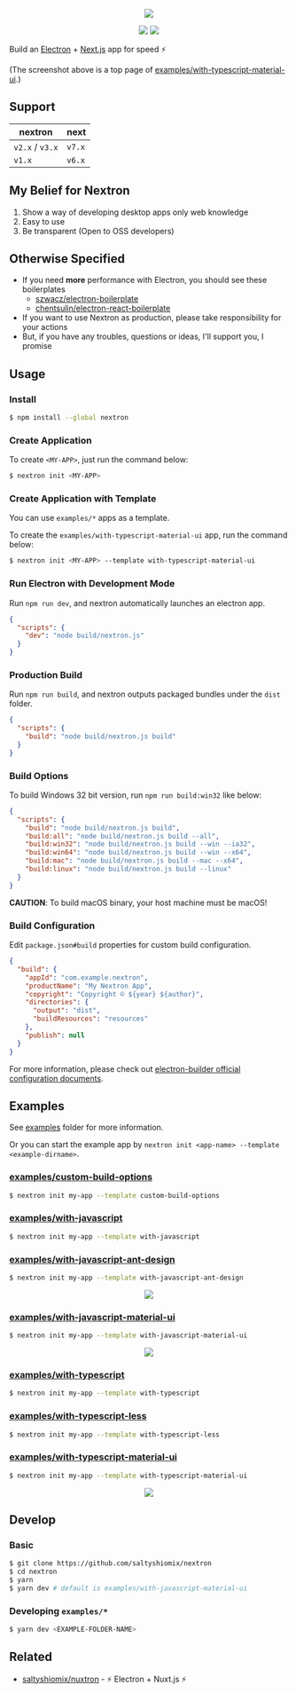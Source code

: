 <p align="center"><img src="https://i.imgur.com/DNOsAH0.png"></p>

<p align="center">
  <a href="https://www.npmjs.com/package/nextron"><img src="https://img.shields.io/npm/v/nextron.svg"></a>
  <a href="https://www.npmjs.com/package/nextron"><img src="https://img.shields.io/npm/dt/nextron.svg"></a>
</p>

Build an [Electron](https://electronjs.org/) + [Next.js](https://nextjs.org/) app for speed ⚡

(The screenshot above is a top page of [examples/with-typescript-material-ui](./examples/with-typescript-material-ui).)

## Support

| nextron | next |
| --- | --- |
| `v2.x` / `v3.x` | `v7.x` |
| `v1.x` | `v6.x` |

## My Belief for Nextron

1. Show a way of developing desktop apps only web knowledge
1. Easy to use
1. Be transparent (Open to OSS developers)

## Otherwise Specified

- If you need **more** performance with Electron, you should see these boilerplates
  - [szwacz/electron-boilerplate](https://github.com/szwacz/electron-boilerplate)
  - [chentsulin/electron-react-boilerplate](https://github.com/chentsulin/electron-react-boilerplate)
- If you want to use Nextron as production, please take responsibility for your actions
- But, if you have any troubles, questions or ideas, I'll support you, I promise

## Usage

### Install

```bash
$ npm install --global nextron
```

### Create Application

To create `<MY-APP>`, just run the command below:

```bash
$ nextron init <MY-APP>
```

### Create Application with Template

You can use `examples/*` apps as a template.

To create the `examples/with-typescript-material-ui` app, run the command below:

```bash
$ nextron init <MY-APP> --template with-typescript-material-ui
```

### Run Electron with Development Mode

Run `npm run dev`, and nextron automatically launches an electron app.

```json
{
  "scripts": {
    "dev": "node build/nextron.js"
  }
}
```

### Production Build

Run `npm run build`, and nextron outputs packaged bundles under the `dist` folder.

```json
{
  "scripts": {
    "build": "node build/nextron.js build"
  }
}
```

### Build Options

To build Windows 32 bit version, run `npm run build:win32` like below:

```json
{
  "scripts": {
    "build": "node build/nextron.js build",
    "build:all": "node build/nextron.js build --all",
    "build:win32": "node build/nextron.js build --win --ia32",
    "build:win64": "node build/nextron.js build --win --x64",
    "build:mac": "node build/nextron.js build --mac --x64",
    "build:linux": "node build/nextron.js build --linux"
  }
}
```

**CAUTION**: To build macOS binary, your host machine must be macOS!

### Build Configuration

Edit `package.json#build` properties for custom build configuration.

```json
{
  "build": {
    "appId": "com.example.nextron",
    "productName": "My Nextron App",
    "copyright": "Copyright © ${year} ${author}",
    "directories": {
      "output": "dist",
      "buildResources": "resources"
    },
    "publish": null
  }
}
```

For more information, please check out [electron-builder official configuration documents](https://www.electron.build/configuration/configuration/).

## Examples

See [examples](./examples) folder for more information.

Or you can start the example app by `nextron init <app-name> --template <example-dirname>`.

### [examples/custom-build-options](./examples/custom-build-options)

```bash
$ nextron init my-app --template custom-build-options
```

### [examples/with-javascript](./examples/with-javascript)

```bash
$ nextron init my-app --template with-javascript
```

### [examples/with-javascript-ant-design](./examples/with-javascript-ant-design)

```bash
$ nextron init my-app --template with-javascript-ant-design
```

<p align="center"><img src="https://i.imgur.com/PiEKeIZ.png"></p>

### [examples/with-javascript-material-ui](./examples/with-javascript-material-ui)

```bash
$ nextron init my-app --template with-javascript-material-ui
```

<p align="center"><img src="https://i.imgur.com/DNOsAH0.png"></p>

### [examples/with-typescript](./examples/with-typescript)

```bash
$ nextron init my-app --template with-typescript
```

### [examples/with-typescript-less](./examples/with-typescript-less)

```bash
$ nextron init my-app --template with-typescript-less
```

### [examples/with-typescript-material-ui](./examples/with-typescript-material-ui)

```bash
$ nextron init my-app --template with-typescript-material-ui
```

<p align="center"><img src="https://i.imgur.com/DNOsAH0.png"></p>

## Develop

### Basic

```bash
$ git clone https://github.com/saltyshiomix/nextron
$ cd nextron
$ yarn
$ yarn dev # default is examples/with-javascript-material-ui
```

### Developing `examples/*`

```bash
$ yarn dev <EXAMPLE-FOLDER-NAME>
```

## Related

- [saltyshiomix/nuxtron](https://github.com/saltyshiomix/nuxtron) - ⚡ Electron + Nuxt.js ⚡
